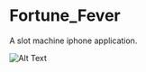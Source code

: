 # Fortune_Fever

A slot machine iphone application. 

![Alt Text](https://media.giphy.com/media/3mJSEUc88RgWb9uZVY/giphy.gif)
